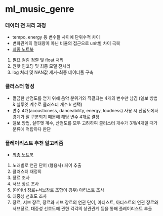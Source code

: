 # ml_music_genre
### 데이터 전 처리 과정
* tempo, energy 등 변수들 사이에 단위수적 차이
* 변화관계의 절대량이 아닌 비율의 접근으로 unit별 차이 극복
* [최종 노트북](modeling_4var_final.ipynb)
1. 필요 컬럼 정렬 및 float 처리
2. 원핫 인코딩 및 최종 모델 전처리
3. log 처리 및 NAN값 제거-최종 데이터풀 구축

### 클러스터 형성
* 깔끔한 산점도를 얻기 위해 음악 분위기와 직결되는 4개의 변수만 남김 (엘보 방법 & 실루엣 계수로 클러스터 개수 k 선택)
* 변수 4개(acousticness, danceability, energy, loudness) 사용 시 산점도에서 경계가 잘 구분되기 때문에 해당 변수 4개로 결정
* 엘보 방법, 실루엣 계수, 산점도를 모두 고려하여 클러스터 개수가 3개/4개일 때가 분류에 적합하다 판단

### 플레이리스트 추천 알고리즘
* [최종 노트북](playlist_algorithm.ipynb)
1. 노래별로 연관 단어 (형용사) 페어 추출
2. 클러스터 재정의
3. 장르 조사
4. 서브 장르 조사 
5. (마이너 장르+서브장르 조합이 경우) 아티스트 조사
6. 대중성 선호도 조사 
7. 장르, 서브 장르, 장르와 서브 장르의 연관 단어, 아티스트, 아티스트의 연관 장르와 서브장르, 대중성 선호도에 관한 각각의 상관관계 등을 통해 플레이리스트 추출
